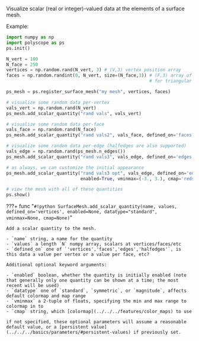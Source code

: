 Visualize scalar (real or integer)-valued data at the elements of a surface mesh.


Example:
```python
import numpy as np
import polyscope as ps
ps.init()

N_vert = 100
N_face = 250
vertices = np.random.rand(N_vert, 3) # (V,3) vertex position array
faces = np.random.randint(0, N_vert, size=(N_face,3)) # (F,3) array of indices 
                                                      # for triangular faces

ps_mesh = ps.register_surface_mesh("my mesh", vertices, faces)

# visualize some random data per-vertex
vals_vert = np.random.rand(N_vert)
ps_mesh.add_scalar_quantity("rand vals", vals_vert)

# visualize some random data per-face
vals_face = np.random.rand(N_face)
ps_mesh.add_scalar_quantity("rand vals2", vals_face, defined_on='faces')

# visualize some random data per-edge (halfedges are also supported)
vals_edge = np.random.rand(ps_mesh.n_edges())
ps_mesh.add_scalar_quantity("rand vals3", vals_edge, defined_on='edges')

# as always, we can customize the initial appearance
ps_mesh.add_scalar_quantity("rand vals3 opt", vals_edge, defined_on='edges', 
                            enabled=True, vminmax=(-3., 3.), cmap='reds')

# view the mesh with all of these quantities
ps.show() 
```

???+ func "`#!python SurfaceMesh.add_scalar_quantity(name, values, defined_on='vertices', enabled=None, datatype="standard", vminmax=None, cmap=None)`"

    Add a scalar quantity to the mesh.

    - `name` string, a name for the quantity
    - `values` a length `N` numpy array, scalars at vertices/faces/etc
    - `defined_on` one of `'vertices','faces','edges','halfedges'`, is this data a value per vertex or a value per face, etc?
    
    Additional optional keyword arguments:

    - `enabled` boolean, whether the quantity is initially enabled (note that generally only one quantity can be shown at a time; the most recent will be used)
    - `datatype` one of `standard`, `symmetric`, or `magnitude`, affects default colormap and map range
    - `vminmax` a 2-tuple of floats, specifying the min and max range to colormap in to
    - `cmap` string, which [colormap](../../../features/color_maps) to use
    
    if not specified, these optional parameters will assume a reasonable default value, or a [persistent value](../../../basics/parameters/#persistent-values) if previously set.
    
